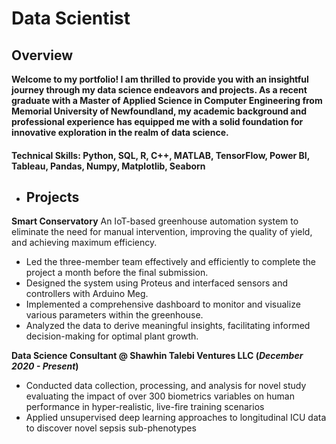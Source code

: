 # Data Scientist

## Overview
**Welcome to my portfolio! I am thrilled to provide you with an insightful journey through my data science endeavors and projects. As a recent graduate with a Master of Applied Science in Computer Engineering from Memorial University of Newfoundland, my academic background and professional experience has equipped me with a solid foundation for innovative exploration in the realm of data science.**

#### Technical Skills: Python, SQL, R, C++, MATLAB, TensorFlow, Power BI, Tableau, Pandas, Numpy, Matplotlib, Seaborn

- ## Projects
**Smart Conservatory**
An IoT-based greenhouse automation system to eliminate the need for manual intervention, improving the quality of yield, and achieving maximum efficiency. 
- Led the three-member team effectively and efficiently to complete the project a month before the final submission.
- Designed the system using Proteus and interfaced sensors and controllers with Arduino Meg.
- Implemented a comprehensive dashboard to monitor and visualize various parameters within the greenhouse.
- Analyzed the data to derive meaningful insights, facilitating informed decision-making for optimal plant growth.

**Data Science Consultant @ Shawhin Talebi Ventures LLC (_December 2020 - Present_)**
- Conducted data collection, processing, and analysis for novel study evaluating the impact of over 300 biometrics variables on human performance in hyper-realistic, live-fire training scenarios
- Applied unsupervised deep learning approaches to longitudinal ICU data to discover novel sepsis sub-phenotypes
